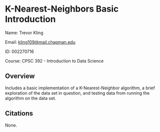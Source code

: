 # K-Nearest-Neighbors Basic Introduction
Name: Trevor Kling

Email: kling109@mail.chapman.edu

ID: 002270716

Course: CPSC 392 - Introduction to Data Science

## Overview
Includes a basic implementation of a K-Nearest-Neighbor algorithm, a brief exploration of the data set in question, and testing data from running the algorithm on the data set.

## Citations
None.
